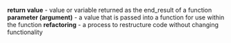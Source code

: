 **return value** - value or variable returned as the end_result of a function
**parameter (argument)** - a value that is passed into a function for use within the function
**refactoring** - a process to restructure code without changing functionality
